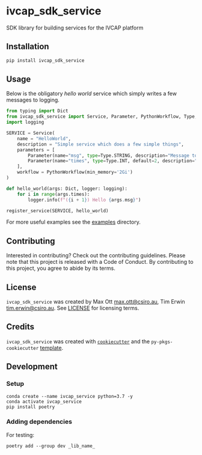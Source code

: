 # ivcap_sdk_service

SDK library for building services for the IVCAP platform

## Installation

```bash
pip install ivcap_sdk_service
```

## Usage

Below is the obligatory _hello world_ service which simply writes a
few messages to logging.

```python
from typing import Dict
from ivcap_sdk_service import Service, Parameter, PythonWorkflow, Type, register_service
import logging

SERVICE = Service(
    name = "HelloWorld",
    description = "Simple service which does a few simple things",
    parameters = [
        Parameter(name="msg", type=Type.STRING, description="Message to echo"),
        Parameter(name="times", type=Type.INT, default=2, description="Times to repeat"),
    ],
    workflow = PythonWorkflow(min_memory='2Gi')
)

def hello_world(args: Dict, logger: logging):
    for i in range(args.times):
        logger.info(f"({i + 1}) Hello {args.msg}")

register_service(SERVICE, hello_world)
```

For more useful examples see the [examples](./examples) directory.

## Contributing

Interested in contributing? Check out the contributing guidelines. Please note that this project is released with a Code of Conduct. By contributing to this project, you agree to abide by its terms.

## License

`ivcap_sdk_service` was created by Max Ott <max.ott@csiro.au>, Tim Erwin <tim.erwin@csiro.au>. See [LICENSE](./LICENSE) for licensing terms.

## Credits

`ivcap_sdk_service` was created with [`cookiecutter`](https://cookiecutter.readthedocs.io/en/latest/) and the `py-pkgs-cookiecutter` [template](https://github.com/py-pkgs/py-pkgs-cookiecutter).

## Development

### Setup

```
conda create --name ivcap_service python=3.7 -y
conda activate ivcap_service
pip install poetry
```

### Adding dependencies

For testing:

    poetry add --group dev _lib_name_

